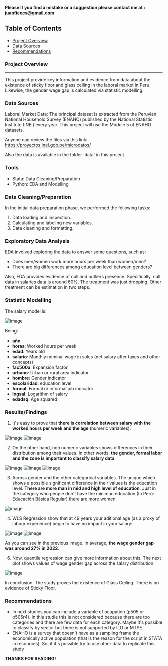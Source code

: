 **Please if you find a mistake or a suggestion please contact me at : juanfieecs@gmail.com**

## Table of Contents

  - [Project Overview](#project-overview)
  - [Data Sources](#data-sources)
  - [Recommendations](#recommendations)

### Project Overview
---

This project provide key information and evidence from data about the existence of sticky floor and glass ceiling in the laboral market in Peru. Likewise, the gender wage gap is calculated vía statistic modelling. 

### Data Sources

Laboral Market Data: The principal dataset is extracted from the Peruvian National Household Survey (ENAHO) published by the National Statistic Institute (INEI) every year. This project will use the Module 5 of ENAHO datasets.

Anyone can review the files via this link: https://proyectos.inei.gob.pe/microdatos/

Also the data is available in the folder 'data' in this project.

### Tools

 - Stata: Data Cleaning/Preparation
 - Python: EDA and Modelling

### Data Cleaning/Preparation

In the initial data preparation phase, we performed the following tasks:
1. Data loading and inspection.
2. Calculating and labeling new variables.
3. Data cleaning and formatting.

### Exploratory Data Analysis

EDA involved exploring the data to answer some questions, such as:

- Does men/women work more hours per week than women/men?
- There are big differences among education level between genders?

Also, EDA provides evidence of null and outliers presence. Specifically, null data in salaries data is around 60%. 
The treatment was just dropping. Other treatment can be estimation in two steps. 

### Statistic Modelling

The salary model is:

![image](https://github.com/juanfaca/Gender_Wage_Gap_Quantiles/assets/151573658/faea4847-5f06-4bbf-b209-f3f95a763a43)

Being:

- **año**
- **horas**: Worked hours per week
- **edad**: Years old
- **salario**: Monthly nominal wage in soles (net salary after taxes and other concepts)
- **fac500a**: Expansion factor
- **urbano**: Urban or rural area indicator
- **hombre**: Gender indicator
- **escolaridad**: education level
- **formal**: Formal or informal job indicator
- **logsal**: Logarithm of salary
- **edadsq**: Age squared

### Results/Findings

1. It's easy to prove that **there is correlation between salary with the worked hours per week and the age** (numeric variables). 

![image](https://github.com/juanfaca/Gender_Wage_Gap_Quantiles/assets/151573658/745560f9-d126-4463-83f4-e5d636b33ee9)
![image](https://github.com/juanfaca/Gender_Wage_Gap_Quantiles/assets/151573658/1227db7d-fa7a-40e7-942e-8f4075f39683)

2. On the other hand, non numeric variables shows differences in their distribution among their values. In other words, **the gender, formal labor and the zone is important to classify salary data**.

![image](https://github.com/juanfaca/Gender_Wage_Gap_Quantiles/assets/151573658/bef450c8-bfef-4b21-8b04-735024c58f57)
![image](https://github.com/juanfaca/Gender_Wage_Gap_Quantiles/assets/151573658/50f65a3f-26c5-4b3a-be43-be4931dc3495)
![image](https://github.com/juanfaca/Gender_Wage_Gap_Quantiles/assets/151573658/85b688fe-559d-4912-ae66-edf20c17883c)

3. Across gender and the other categorical variables. The unique which shows a possible significant difference in their values is the education level. **There are more man in mid and high level of education**. Just in the category who people don't have the minimun education (In Perú: Educación Básica Regular) there are more women.

![image](https://github.com/juanfaca/Gender_Wage_Gap_Quantiles/assets/151573658/75d577f0-8645-44dd-9fc2-760bcda26bef)

4. WLS Regression show that at 49 years your aditional age (as a proxy of labour experience) begin to have no impact in your salary:
 
![image](https://github.com/juanfaca/Gender_Wage_Gap_Quantiles/assets/151573658/2a626e05-da18-4693-be9c-8a74f61e8fe4)
![image](https://github.com/juanfaca/Gender_Wage_Gap_Quantiles/assets/151573658/d0c2ef89-6309-4f53-9610-4df312269078)

As you can see in the previous image. In average, **the wage gender gap was around 27% in 2022**. 

6. Now, quantile regression can give more information about this. The next plot shows values of wage gender gap across the salary distribution.
   
![image](https://github.com/juanfaca/Gender_Wage_Gap_Quantiles/assets/151573658/7dc3706d-4c50-4428-a285-a159888c7e68)

In conclusion. The study proves the existence of Glass Ceiling. There is no evidence of Sticky Floor.

### Recommendations

- In next studies you can include a variable of ocupation (p505 or p505r4). In this studie this is not considered because there are too categories and there are few data for each category. Maybe it's possible to classify by sector but there is not supported by ILO or MTPE.
- ENAHO is a survey that doesn't have as a sampling frame the economically active population (that is the reason for the script in STATA in resources). So, if it's possible try to use other data to replicate this study

**THANKS FOR READING!**



